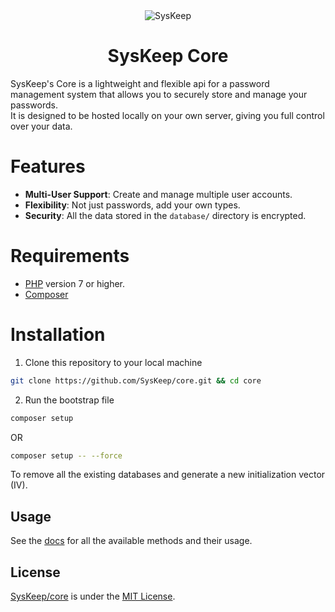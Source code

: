 <div align="center">
 	<img align="center" src="https://github.com/SysKeep/core/assets/115643607/ac3ba833-e9ad-40be-8f59-11d52100d13a" alt="SysKeep">
	<h1>SysKeep Core</h1>
</div>


SysKeep's Core is a lightweight and flexible api for a password management system that allows you to securely store and manage your passwords.<br>
It is designed to be hosted locally on your own server, giving you full control over your data.


# Features
* **Multi-User Support**: Create and manage multiple user accounts.
* **Flexibility**: Not just passwords, add your own types.
* **Security**: All the data stored in the `database/` directory is encrypted.


# Requirements

* [PHP](https://www.php.net/downloads) version 7 or higher.
* [Composer](https://getcomposer.org/download/)


# Installation

1. Clone this repository to your local machine
```bash
git clone https://github.com/SysKeep/core.git && cd core
```

2. Run the bootstrap file
```bash
composer setup
```
OR
```bash
composer setup -- --force
```
To remove all the existing databases and generate a new initialization vector (IV).



## Usage
See the [docs](https://github.com/SysKeep/core/tree/main/doc) for all the available methods and their usage.


## License
[SysKeep/core](https://github.com/SysKeep/core/) is under the [MIT License](https://github.com/SysKeep/core/blob/main/LICENSE).
